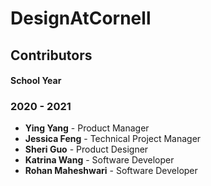 # DesignAtCornell

## Contributors

#### School Year

### 2020 - 2021 
* **Ying Yang** - Product Manager
* **Jessica Feng** - Technical Project Manager
* **Sheri Guo** - Product Designer
* **Katrina Wang** - Software Developer
* **Rohan Maheshwari** - Software Developer
